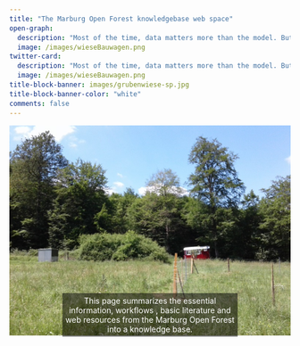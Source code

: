 ```yaml
---
title: "The Marburg Open Forest knowledgebase web space"
open-graph:
  description: "Most of the time, data matters more than the model. But what is reality without model?"
  image: /images/wieseBauwagen.png
twitter-card:
  description: "Most of the time, data matters more than the model. But what is reality without model?"
  image: /images/wieseBauwagen.png
title-block-banner: images/grubenwiese-sp.jpg
title-block-banner-color: "white"
comments: false
---
```


<style>
.container {
background-size: cover;
background-repeat: no-repeat;
  position: relative;
  text-align: center;
  color: white;
}
.bottom-left {
  color: white;
  position: absolute;
  bottom: 1px;
  left: 95px;
  padding-top: 5px;
  right: 95px;
  padding-bottom: 5px;
  background: rgba(0,0,0,0.5);
}

</style>


<div class="container">
 
  <img src="/images/wieseBauwagen.png" alt="Snow" style="height:90%;">
  <div class="bottom-left">This page summarizes the essential information, workflows , basic literature and web resources from the Marburg Open Forest  into a knowledge base.</div>
</div>

